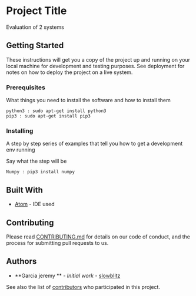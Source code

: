 # Project Title
Evaluation of 2 systems

## Getting Started

These instructions will get you a copy of the project up and running on your local machine for development and testing purposes. See deployment for notes on how to deploy the project on a live system.


### Prerequisites

What things you need to install the software and how to install them

```
python3 : sudo apt-get install python3
pip3 : sudo apt-get install pip3
```

### Installing

A step by step series of examples that tell you how to get a development env running

Say what the step will be

```
Numpy : pip3 install numpy
```

## Built With

* [Atom](https://atom.io/) - IDE used

## Contributing

Please read [CONTRIBUTING.md](https://gist.github.com/slowblitz/eval/CONTRIBUTING.md) for details on our code of conduct, and the process for submitting pull requests to us.

## Authors

* **Garcia jeremy ** - *Initial work* - [slowblitz](https://github.com/slowblitz)

See also the list of [contributors](https://github.com/your/project/contributors) who participated in this project.




